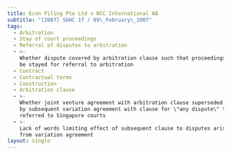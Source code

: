 ```yaml
---
title: Econ Piling Pte Ltd v NCC International AB
subtitle: "[2007] SGHC 17 / 09\_February\_2007"
tags:
  - Arbitration
  - Stay of court proceedings
  - Referral of disputes to arbitration
  - >-
    Whether dispute covered by arbitration clause such that proceedings should
    be stayed for referral to arbitration
  - Contract
  - Contractual terms
  - Construction
  - Arbitration clause
  - >-
    Whether joint venture agreement with arbitration clause superseded or varied
    by subsequent variation agreement with clause for \"any dispute\" to be
    referred to Singapore courts
  - >-
    Lack of words limiting effect of subsequent clause to disputes arising only
    from variation agreement
layout: single
---
```


